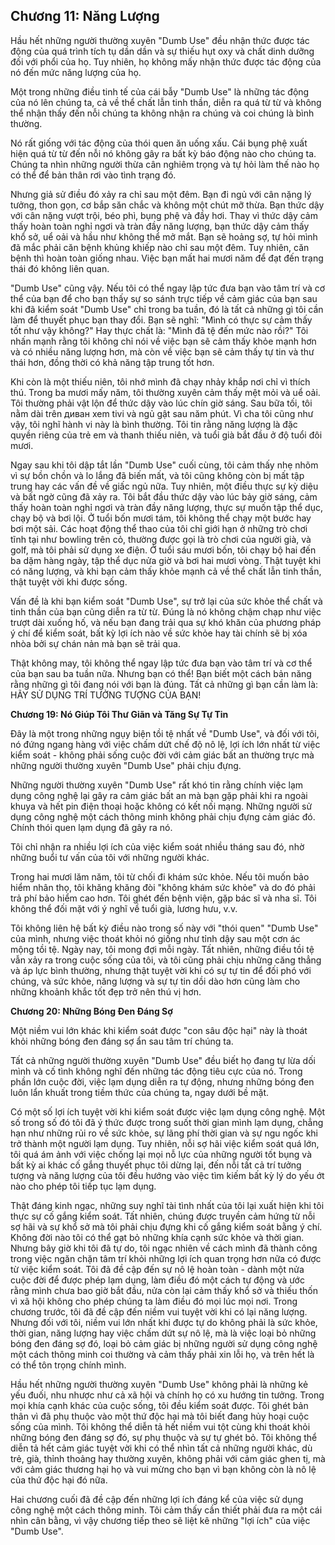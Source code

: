 ## Chương 11: Năng Lượng

Hầu hết những người thường xuyên "Dumb Use" đều nhận thức được tác động của quá trình tích tụ dần dần và sự thiếu hụt oxy và chất dinh dưỡng đối với phổi của họ. Tuy nhiên, họ không mấy nhận thức được tác động của nó đến mức năng lượng của họ.

Một trong những điều tinh tế của cái bẫy "Dumb Use" là những tác động của nó lên chúng ta, cả về thể chất lẫn tinh thần, diễn ra quá từ từ và không thể nhận thấy đến nỗi chúng ta không nhận ra chúng và coi chúng là bình thường.

Nó rất giống với tác động của thói quen ăn uống xấu. Cái bụng phệ xuất hiện quá từ từ đến nỗi nó không gây ra bất kỳ báo động nào cho chúng ta. Chúng ta nhìn những người thừa cân nghiêm trọng và tự hỏi làm thế nào họ có thể để bản thân rơi vào tình trạng đó.

Nhưng giả sử điều đó xảy ra chỉ sau một đêm. Bạn đi ngủ với cân nặng lý tưởng, thon gọn, cơ bắp săn chắc và không một chút mỡ thừa. Bạn thức dậy với cân nặng vượt trội, béo phì, bụng phệ và đầy hơi. Thay vì thức dậy cảm thấy hoàn toàn nghỉ ngơi và tràn đầy năng lượng, bạn thức dậy cảm thấy khổ sở, uể oải và hầu như không thể mở mắt. Bạn sẽ hoảng sợ, tự hỏi mình đã mắc phải căn bệnh khủng khiếp nào chỉ sau một đêm. Tuy nhiên, căn bệnh thì hoàn toàn giống nhau. Việc bạn mất hai mươi năm để đạt đến trạng thái đó không liên quan.

"Dumb Use" cũng vậy. Nếu tôi có thể ngay lập tức đưa bạn vào tâm trí và cơ thể của bạn để cho bạn thấy sự so sánh trực tiếp về cảm giác của bạn sau khi đã kiểm soát "Dumb Use" chỉ trong ba tuần, đó là tất cả những gì tôi cần làm để thuyết phục bạn thay đổi. Bạn sẽ nghĩ: "Mình có thực sự cảm thấy tốt như vậy không?" Hay thực chất là: "Mình đã tệ đến mức nào rồi?" Tôi nhấn mạnh rằng tôi không chỉ nói về việc bạn sẽ cảm thấy khỏe mạnh hơn và có nhiều năng lượng hơn, mà còn về việc bạn sẽ cảm thấy tự tin và thư thái hơn, đồng thời có khả năng tập trung tốt hơn.

Khi còn là một thiếu niên, tôi nhớ mình đã chạy nhảy khắp nơi chỉ vì thích thú. Trong ba mươi mấy năm, tôi thường xuyên cảm thấy mệt mỏi và uể oải. Tôi thường phải vật lộn để thức dậy vào lúc chín giờ sáng. Sau bữa tối, tôi nằm dài trên диван xem tivi và ngủ gật sau năm phút. Vì cha tôi cũng như vậy, tôi nghĩ hành vi này là bình thường. Tôi tin rằng năng lượng là đặc quyền riêng của trẻ em và thanh thiếu niên, và tuổi già bắt đầu ở độ tuổi đôi mươi.

Ngay sau khi tôi dập tắt lần "Dumb Use" cuối cùng, tôi cảm thấy nhẹ nhõm vì sự bồn chồn và lo lắng đã biến mất, và tôi cũng không còn bị mất tập trung hay các vấn đề về giấc ngủ nữa. Tuy nhiên, một điều thực sự kỳ diệu và bất ngờ cũng đã xảy ra. Tôi bắt đầu thức dậy vào lúc bảy giờ sáng, cảm thấy hoàn toàn nghỉ ngơi và tràn đầy năng lượng, thực sự muốn tập thể dục, chạy bộ và bơi lội. Ở tuổi bốn mươi tám, tôi không thể chạy một bước hay bơi một sải. Các hoạt động thể thao của tôi chỉ giới hạn ở những trò chơi tĩnh tại như bowling trên cỏ, thường được gọi là trò chơi của người già, và golf, mà tôi phải sử dụng xe điện. Ở tuổi sáu mươi bốn, tôi chạy bộ hai đến ba dặm hàng ngày, tập thể dục nửa giờ và bơi hai mươi vòng. Thật tuyệt khi có năng lượng, và khi bạn cảm thấy khỏe mạnh cả về thể chất lẫn tinh thần, thật tuyệt vời khi được sống.

Vấn đề là khi bạn kiểm soát "Dumb Use", sự trở lại của sức khỏe thể chất và tinh thần của bạn cũng diễn ra từ từ. Đúng là nó không chậm chạp như việc trượt dài xuống hố, và nếu bạn đang trải qua sự khó khăn của phương pháp ý chí để kiểm soát, bất kỳ lợi ích nào về sức khỏe hay tài chính sẽ bị xóa nhòa bởi sự chán nản mà bạn sẽ trải qua.

Thật không may, tôi không thể ngay lập tức đưa bạn vào tâm trí và cơ thể của bạn sau ba tuần nữa. Nhưng bạn có thể! Bạn biết một cách bản năng rằng những gì tôi đang nói với bạn là đúng. Tất cả những gì bạn cần làm là: HÃY SỬ DỤNG TRÍ TƯỞNG TƯỢNG CỦA BẠN!

**Chương 19: Nó Giúp Tôi Thư Giãn và Tăng Sự Tự Tin**

Đây là một trong những ngụy biện tồi tệ nhất về "Dumb Use", và đối với tôi, nó đứng ngang hàng với việc chấm dứt chế độ nô lệ, lợi ích lớn nhất từ việc kiểm soát - không phải sống cuộc đời với cảm giác bất an thường trực mà những người thường xuyên "Dumb Use" phải chịu đựng.

Những người thường xuyên "Dumb Use" rất khó tin rằng chính việc lạm dụng công nghệ lại gây ra cảm giác bất an mà bạn gặp phải khi ra ngoài khuya và hết pin điện thoại hoặc không có kết nối mạng. Những người sử dụng công nghệ một cách thông minh không phải chịu đựng cảm giác đó. Chính thói quen lạm dụng đã gây ra nó.

Tôi chỉ nhận ra nhiều lợi ích của việc kiểm soát nhiều tháng sau đó, nhờ những buổi tư vấn của tôi với những người khác.

Trong hai mươi lăm năm, tôi từ chối đi khám sức khỏe. Nếu tôi muốn bảo hiểm nhân thọ, tôi khăng khăng đòi "không khám sức khỏe" và do đó phải trả phí bảo hiểm cao hơn. Tôi ghét đến bệnh viện, gặp bác sĩ và nha sĩ. Tôi không thể đối mặt với ý nghĩ về tuổi già, lương hưu, v.v.

Tôi không liên hệ bất kỳ điều nào trong số này với "thói quen" "Dumb Use" của mình, nhưng việc thoát khỏi nó giống như tỉnh dậy sau một cơn ác mộng tồi tệ. Ngày nay, tôi mong đợi mỗi ngày. Tất nhiên, những điều tồi tệ vẫn xảy ra trong cuộc sống của tôi, và tôi cũng phải chịu những căng thẳng và áp lực bình thường, nhưng thật tuyệt vời khi có sự tự tin để đối phó với chúng, và sức khỏe, năng lượng và sự tự tin dồi dào hơn cũng làm cho những khoảnh khắc tốt đẹp trở nên thú vị hơn.

**Chương 20: Những Bóng Đen Đáng Sợ**

Một niềm vui lớn khác khi kiểm soát được "con sâu độc hại" này là thoát khỏi những bóng đen đáng sợ ẩn sau tâm trí chúng ta.

Tất cả những người thường xuyên "Dumb Use" đều biết họ đang tự lừa dối mình và cố tình không nghĩ đến những tác động tiêu cực của nó. Trong phần lớn cuộc đời, việc lạm dụng diễn ra tự động, nhưng những bóng đen luôn lẩn khuất trong tiềm thức của chúng ta, ngay dưới bề mặt.

Có một số lợi ích tuyệt vời khi kiểm soát được việc lạm dụng công nghệ. Một số trong số đó tôi đã ý thức được trong suốt thời gian mình lạm dụng, chẳng hạn như những rủi ro về sức khỏe, sự lãng phí thời gian và sự ngu ngốc khi trở thành một người lạm dụng. Tuy nhiên, nỗi sợ hãi việc kiểm soát quá lớn, tôi quá ám ảnh với việc chống lại mọi nỗ lực của những người tốt bụng và bất kỳ ai khác cố gắng thuyết phục tôi dừng lại, đến nỗi tất cả trí tưởng tượng và năng lượng của tôi đều hướng vào việc tìm kiếm bất kỳ lý do yếu ớt nào cho phép tôi tiếp tục lạm dụng.

Thật đáng kinh ngạc, những suy nghĩ tài tình nhất của tôi lại xuất hiện khi tôi thực sự cố gắng kiểm soát. Tất nhiên, chúng được truyền cảm hứng từ nỗi sợ hãi và sự khổ sở mà tôi phải chịu đựng khi cố gắng kiểm soát bằng ý chí. Không đời nào tôi có thể gạt bỏ những khía cạnh sức khỏe và thời gian. Nhưng bây giờ khi tôi đã tự do, tôi ngạc nhiên về cách mình đã thành công trong việc ngăn chặn tâm trí khỏi những lợi ích quan trọng hơn nữa có được từ việc kiểm soát. Tôi đã đề cập đến sự nô lệ hoàn toàn - dành một nửa cuộc đời để được phép lạm dụng, làm điều đó một cách tự động và ước rằng mình chưa bao giờ bắt đầu, nửa còn lại cảm thấy khổ sở và thiếu thốn vì xã hội không cho phép chúng ta làm điều đó mọi lúc mọi nơi. Trong chương trước, tôi đã đề cập đến niềm vui tuyệt vời khi có lại năng lượng. Nhưng đối với tôi, niềm vui lớn nhất khi được tự do không phải là sức khỏe, thời gian, năng lượng hay việc chấm dứt sự nô lệ, mà là việc loại bỏ những bóng đen đáng sợ đó, loại bỏ cảm giác bị những người sử dụng công nghệ một cách thông minh coi thường và cảm thấy phải xin lỗi họ, và trên hết là có thể tôn trọng chính mình.

Hầu hết những người thường xuyên "Dumb Use" không phải là những kẻ yếu đuối, nhu nhược như cả xã hội và chính họ có xu hướng tin tưởng. Trong mọi khía cạnh khác của cuộc sống, tôi đều kiểm soát được. Tôi ghét bản thân vì đã phụ thuộc vào một thứ độc hại mà tôi biết đang hủy hoại cuộc sống của mình. Tôi không thể diễn tả hết niềm vui tột cùng khi thoát khỏi những bóng đen đáng sợ đó, sự phụ thuộc và sự tự ghét bỏ. Tôi không thể diễn tả hết cảm giác tuyệt vời khi có thể nhìn tất cả những người khác, dù trẻ, già, thỉnh thoảng hay thường xuyên, không phải với cảm giác ghen tị, mà với cảm giác thương hại họ và vui mừng cho bạn vì bạn không còn là nô lệ của thứ độc hại đó nữa.

Hai chương cuối đã đề cập đến những lợi ích đáng kể của việc sử dụng công nghệ một cách thông minh. Tôi cảm thấy cần thiết phải đưa ra một cái nhìn cân bằng, vì vậy chương tiếp theo sẽ liệt kê những "lợi ích" của việc "Dumb Use".